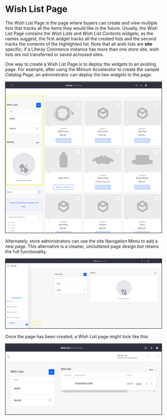 # Wish List Page

The Wish List Page is the page where buyers can create and view multiple lists that tracks all the items they would like in the future. Usually, the Wish List Page contains the _Wish Lists_ and _Wish List Contents_ widgets; as the names suggest, the first widget tracks all the created lists and the second tracks the contents of the highlighted list. Note that all wish lists are **site** specific; if a Liferay Commerce instance has more than one store site, wish lists are not transferred or saved acrossed sites.

One way to create a Wish List Page is to deploy the widgets to an existing page. For example, after using the Minium Accelerator to create the sample _Catalog Page_, an administrator can deploy the two widgets to the page.

<img src="./images/02.png" width="700px" style="border: #000000 1px solid;">

Alternately, store administrators can use the site Navigation Menu to add a new page. This alternative is a cleaner, uncluttered page design but retains the full functionality.

<img src="./images/03.png" width="700px" style="border: #000000 1px solid;">

Once the page has been created, a Wish List page might look like this:

<img src="./images/01.png" width="700px" style="border: #000000 1px solid;">